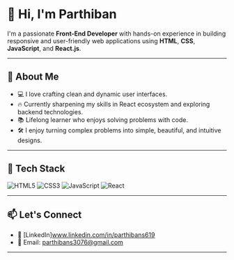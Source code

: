 # 👋 Hi, I'm Parthiban

I'm a passionate **Front-End Developer** with hands-on experience in building responsive and user-friendly web applications using **HTML**, **CSS**, **JavaScript**, and **React.js**.

---

## 🚀 About Me

- 💻 I love crafting clean and dynamic user interfaces.
- 🔥 Currently sharpening my skills in React ecosystem and exploring backend technologies.
- 📚 Lifelong learner who enjoys solving problems with code.
- 🛠️ I enjoy turning complex problems into simple, beautiful, and intuitive designs.

---

## 🧰 Tech Stack

![HTML5](https://img.shields.io/badge/HTML5-E34F26?style=for-the-badge&logo=html5&logoColor=fff)
![CSS3](https://img.shields.io/badge/CSS3-1572B6?style=for-the-badge&logo=css3&logoColor=fff)
![JavaScript](https://img.shields.io/badge/JavaScript-F7DF1E?style=for-the-badge&logo=javascript&logoColor=000)
![React](https://img.shields.io/badge/React-20232A?style=for-the-badge&logo=react&logoColor=61DAFB)

---





## 📫 Let's Connect

- 💼 [LinkedIn]www.linkedin.com/in/parthibans619
- 📧 Email: parthibans3076@gmail.com

---

